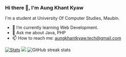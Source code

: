 <!---
- 👋 Hi, I’m @aungkhantkyaw-dev
- 👀 I’m interested in ...
- 🌱 I’m currently learning ...
- 💞️ I’m looking to collaborate on ...
- 📫 How to reach me ...
- 😄 Pronouns: ...
- ⚡ Fun fact: ...
--->
<!---
aungkhantkyaw-dev/aungkhantkyaw-dev is a ✨ special ✨ repository because its `README.md` (this file) appears on your GitHub profile.
You can click the Preview link to take a look at your changes.
--->
### Hi there 👋, I'm Aung Khant Kyaw
I'm a student at University Of Computer Studies, Maubin.

- 🌱 I’m currently learning Web Development. 
- 💬 Ask me about Java, PHP 
- 📫 How to reach me: aungkhantkyaw.tech@gmail.com 

[![Stats](https://github-stats-alpha.vercel.app/api/?username=aungkhantkyaw-dev&card_width=950 "Stats")](https://github.com/aungkhantkyaw-dev "Stats")
![](https://github-readme-stats.vercel.app/api/top-langs/?username=aungkhantkyaw-dev)
![GitHub streak stats](https://streak-stats.demolab.com/?user=aungkhantkyaw-dev&card_width=950)  
